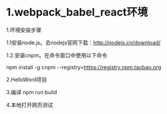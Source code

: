 # 1.webpack_babel_react环境

1.环境安装步骤

1.1安装node.js。去nodejs官网下载：<http://nodejs.cn/download/> 

1.2.安装cnpm。在命令窗口中使用以下命令

npm install -g cnpm --registry=https://registry.npm.taobao.org 

2.HelloWord项目

3.编译 npm run build

4.本地打开网页测试

